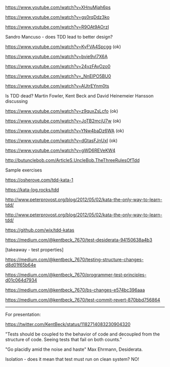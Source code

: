 https://www.youtube.com/watch?v=XHnuMjah6ps

https://www.youtube.com/watch?v=gs0rqDdz3ko

https://www.youtube.com/watch?v=R9OAt9AOrzI

Sandro Mancuso - does TDD lead to better design?

https://www.youtube.com/watch?v=KyFVA4Spcgg (ok)

https://www.youtube.com/watch?v=bvie9vl7X6A

https://www.youtube.com/watch?v=24vzFAvOzo0

https://www.youtube.com/watch?v=_NnElPO5BU0

https://www.youtube.com/watch?v=AUtrEYnm0ts

Is TDD dead? Martin Fowler, Kent Beck and David Heinemeier Hansson discussing

https://www.youtube.com/watch?v=z9quxZsLcfo  (ok)

https://www.youtube.com/watch?v=JoTB2mcjU7w  (ok)

https://www.youtube.com/watch?v=YNw4baDz6WA  (ok)

https://www.youtube.com/watch?v=dGtasFJnUxI  (ok)

https://www.youtube.com/watch?v=gWD6REVeKW4

http://butunclebob.com/ArticleS.UncleBob.TheThreeRulesOfTdd

Sample exercises

https://osherove.com/tdd-kata-1

https://kata-log.rocks/tdd

http://www.peterprovost.org/blog/2012/05/02/kata-the-only-way-to-learn-tdd/

http://www.peterprovost.org/blog/2012/05/02/kata-the-only-way-to-learn-tdd/

https://github.com/wix/tdd-katas

https://medium.com/@kentbeck_7670/test-desiderata-94150638a4b3

[takeaway - test properties]

https://medium.com/@kentbeck_7670/testing-structure-changes-d8d01f65b64e

https://medium.com/@kentbeck_7670/programmer-test-principles-d01c064d7934

https://medium.com/@kentbeck_7670/bs-changes-e574bc396aaa

https://medium.com/@kentbeck_7670/test-commit-revert-870bbd756864


_____

For presentation:

https://twitter.com/KentBeck/status/1182714083230904320

"Tests should be coupled to the behavior of code and decoupled from the structure of code. Seeing tests that fail on both counts."

"Go placidly amid the noise and haste" Max Ehrmann, Desiderata.

Isolation - does it mean that test must run on clean system? NO!
